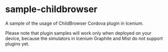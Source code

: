 sample-childbrowser
===================

A sample of the usage of ChildBrowser Cordova plugin in Icenium.

Please note that plugin samples will work only when deployed on your device, because the simulators in Icenium Graphite and Mist do not support plugins yet.
